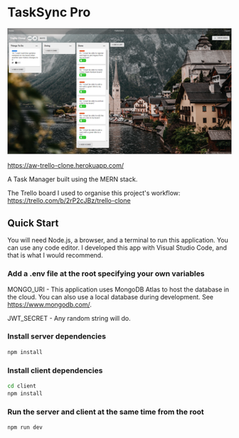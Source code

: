 # TaskSync Pro

<img src='./preview.PNG'>

https://aw-trello-clone.herokuapp.com/

A Task Manager built using the MERN stack.

The Trello board I used to organise this project's workflow: 
https://trello.com/b/2rP2cJBz/trello-clone


## Quick Start

You will need Node.js, a browser, and a terminal to run this application. You can use any code editor. I developed this app with Visual Studio Code, and that is what I would recommend.

### Add a .env file at the root specifying your own variables

MONGO_URI - This application uses MongoDB Atlas to host the database in the cloud. You can also use a local database during development. See https://www.mongodb.com/.

JWT_SECRET - Any random string will do.

### Install server dependencies

```bash
npm install
```

### Install client dependencies

```bash
cd client
npm install
```

### Run the server and client at the same time from the root

```bash
npm run dev
```

